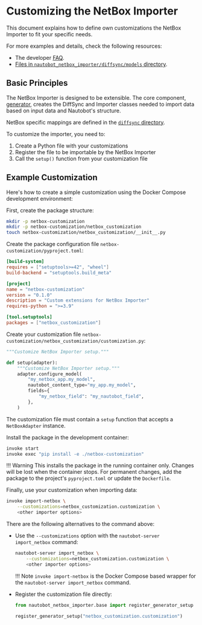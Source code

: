 # Customizing the NetBox Importer

This document explains how to define own customizations the NetBox Importer to fit your specific needs.

For more examples and details, check the following resources:

- The developer [FAQ](../dev/faq.md).
- [Files in `nautobot_netbox_importer/diffsync/models` directory](https://github.com/nautobot/nautobot-app-netbox-importer/tree/develop/nautobot_netbox_importer/diffsync/models).

## Basic Principles

The NetBox Importer is designed to be extensible. The core component, [generator](../dev/generator.md), creates the DiffSync and Importer classes needed to import data based on input data and Nautobot's structure.

NetBox specific mappings are defined in the [`diffsync` directory](https://github.com/nautobot/nautobot-app-netbox-importer/tree/develop/nautobot_netbox_importer/diffsync).

To customize the importer, you need to:

1. Create a Python file with your customizations
2. Register the file to be importable by the NetBox Importer
3. Call the `setup()` function from your customization file

## Example Customization

Here's how to create a simple customization using the Docker Compose development environment:

First, create the package structure:

```bash
mkdir -p netbox-customization
mkdir -p netbox-customization/netbox_customization
touch netbox-customization/netbox_customization/__init__.py
```

Create the package configuration file `netbox-customization/pyproject.toml`:

```toml
[build-system]
requires = ["setuptools>=42", "wheel"]
build-backend = "setuptools.build_meta"

[project]
name = "netbox-customization"
version = "0.1.0"
description = "Custom extensions for NetBox Importer"
requires-python = ">=3.9"

[tool.setuptools]
packages = ["netbox_customization"]
```

Create your customization file `netbox-customization/netbox_customization/customization.py`:

```python
"""Customize NetBox Importer setup."""

def setup(adapter):
    """Customize NetBox Importer setup."""
    adapter.configure_model(
        "my_netbox_app.my_model",
        nautobot_content_type="my_app.my_model",
        fields={
            "my_netbox_field": "my_nautobot_field",
        },
    )
```

The customization file must contain a `setup` function that accepts a `NetBoxAdapter` instance.

Install the package in the development container:

```bash
invoke start
invoke exec "pip install -e ./netbox-customization"
```

!!! Warning
    This installs the package in the running container only. Changes will be lost when the container stops. For permanent changes, add the package to the project's `pyproject.toml` or update the `Dockerfile`.

Finally, use your customization when importing data:

```bash
invoke import-netbox \
    --customizations=netbox_customization.customization \
    <other importer options>
```

There are the following alternatives to the command above:

- Use the `--customizations` option with the `nautobot-server import_netbox` command:

    ```bash
    nautobot-server import_netbox \
        --customizations=netbox_customization.customization \
        <other importer options>
    ```

    !!! Note
        `invoke import-netbox` is the Docker Compose based wrapper for the `nautobot-server import_netbox` command.

- Register the customization file directly:

    ```python
    from nautobot_netbox_importer.base import register_generator_setup

    register_generator_setup("netbox_customization.customization")
    ```

